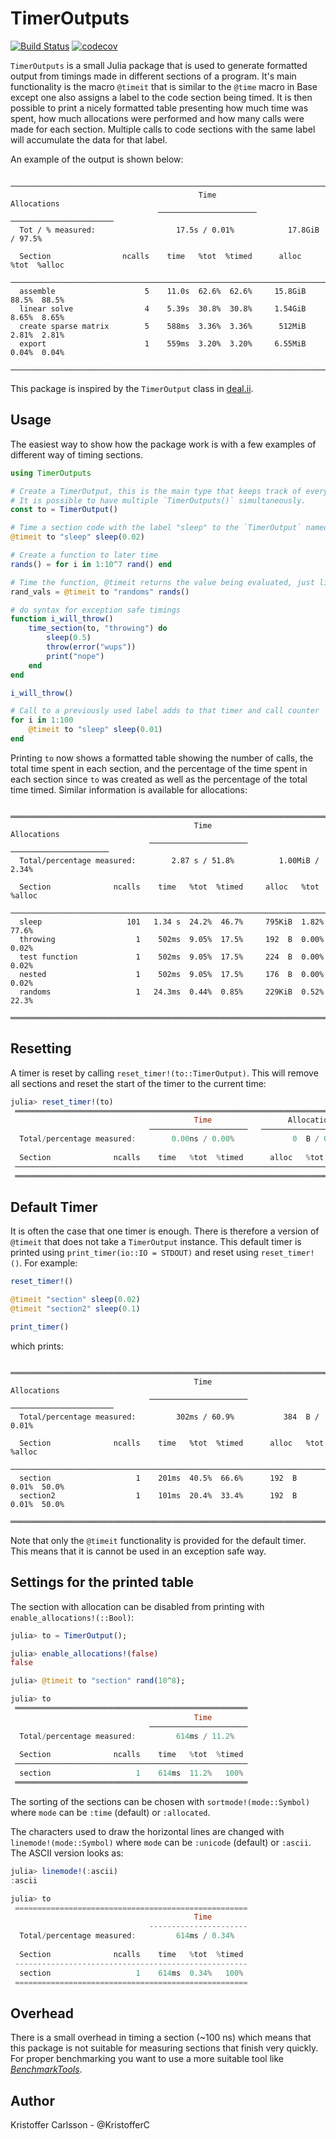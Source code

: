 # TimerOutputs

[![Build Status](https://travis-ci.org/KristofferC/TimerOutputs.jl.svg?branch=master)](https://travis-ci.org/KristofferC/TimerOutputs.jl) [![codecov](https://codecov.io/gh/KristofferC/TimerOutputs.jl/branch/master/graph/badge.svg)](https://codecov.io/gh/KristofferC/TimerOutputs.jl)

`TimerOutputs` is a small Julia package that is used to generate formatted output from timings made in different sections of a program.
It's main functionality is the macro `@timeit` that is similar to the `@time` macro in Base except one also assigns a label to the code section being timed.
It is then possible to print a nicely formatted table presenting how much time was spent, how much allocations were performed and how many calls were made for each section.
Multiple calls to code sections with the same label will accumulate the data for that label.

An example of the output is shown below:

```
 ────────────────────────────────────────────────────────────────────────────────
                                          Time                  Allocations      
                                 ──────────────────────   ───────────────────────
  Tot / % measured:                  17.5s / 0.01%            17.8GiB / 97.5%    

  Section                ncalls    time   %tot  %timed      alloc   %tot  %alloc 
 ────────────────────────────────────────────────────────────────────────────────
  assemble                    5    11.0s  62.6%  62.6%     15.8GiB  88.5%  88.5%
  linear solve                4    5.39s  30.8%  30.8%     1.54GiB  8.65%  8.65%
  create sparse matrix        5    588ms  3.36%  3.36%      512MiB  2.81%  2.81%
  export                      1    559ms  3.20%  3.20%     6.55MiB  0.04%  0.04%
 ────────────────────────────────────────────────────────────────────────────────
```

This package is inspired by the `TimerOutput` class in [deal.ii](https://dealii.org/).

## Usage

The easiest way to show how the package work is with a few examples of different way of timing sections.

```julia
using TimerOutputs

# Create a TimerOutput, this is the main type that keeps track of everything.
# It is possible to have multiple `TimerOutputs()` simultaneously.
const to = TimerOutput()

# Time a section code with the label "sleep" to the `TimerOutput` named "to"
@timeit to "sleep" sleep(0.02)

# Create a function to later time
rands() = for i in 1:10^7 rand() end

# Time the function, @timeit returns the value being evaluated, just like Base @time
rand_vals = @timeit to "randoms" rands()

# do syntax for exception safe timings
function i_will_throw()
    time_section(to, "throwing") do
        sleep(0.5)
        throw(error("wups"))
        print("nope")
    end
end

i_will_throw()

# Call to a previously used label adds to that timer and call counter
for i in 1:100
    @timeit to "sleep" sleep(0.01)
end
```

Printing `to` now shows a formatted table showing the number of calls, the total time spent in each section, and the percentage of the time spent in each section since `to` was created as well as the percentage of the total time timed. Similar information is available for allocations:

```
 ═════════════════════════════════════════════════════════════════════════════
                                         Time                 Allocations      
                               ──────────────────────   ──────────────────────
  Total/percentage measured:        2.87 s / 51.8%          1.00MiB / 2.34%    
                                                                
  Section              ncalls    time   %tot  %timed     alloc   %tot  %alloc
 ─────────────────────────────────────────────────────────────────────────────
  sleep                   101   1.34 s  24.2%  46.7%     795KiB  1.82%  77.6%
  throwing                  1    502ms  9.05%  17.5%     192  B  0.00%  0.02%
  test function             1    502ms  9.05%  17.5%     224  B  0.00%  0.02%
  nested                    1    502ms  9.05%  17.5%     176  B  0.00%  0.02%
  randoms                   1   24.3ms  0.44%  0.85%     229KiB  0.52%  22.3%
 ═════════════════════════════════════════════════════════════════════════════
```

## Resetting

A timer is reset by calling `reset_timer!(to::TimerOutput)`. This will remove all sections and reset the start of the timer to the current time:

```julia
julia> reset_timer!(to)
 ══════════════════════════════════════════════════════════════════════════════
                                         Time                 Allocations      
                               ──────────────────────   ───────────────────────
  Total/percentage measured:        0.00ns / 0.00%             0  B / 0.00%    
                                                                
  Section              ncalls    time   %tot  %timed      alloc   %tot  %alloc
 ──────────────────────────────────────────────────────────────────────────────
 ══════════════════════════════════════════════════════════════════════════════
```

## Default Timer

It is often the case that one timer is enough. There is therefore a version of `@timeit` that does not take a `TimerOutput` instance.
This default timer is printed using `print_timer(io::IO = STDOUT)` and reset using `reset_timer!()`.
For example:

```julia
reset_timer!()

@timeit "section" sleep(0.02)
@timeit "section2" sleep(0.1)

print_timer()
```

which prints:
```
 ══════════════════════════════════════════════════════════════════════════════
                                         Time                 Allocations      
                               ──────────────────────   ───────────────────────
  Total/percentage measured:         302ms / 60.9%           384  B / 0.01%    
                                                                
  Section              ncalls    time   %tot  %timed      alloc   %tot  %alloc
 ──────────────────────────────────────────────────────────────────────────────
  section                   1    201ms  40.5%  66.6%      192  B  0.01%  50.0%
  section2                  1    101ms  20.4%  33.4%      192  B  0.01%  50.0%
 ══════════════════════════════════════════════════════════════════════════════
```

Note that only the `@timeit` functionality is provided for the default timer.
This means that it is cannot be used in an exception safe way.

## Settings for the printed table

The section with allocation can be disabled from printing with `enable_allocations!(::Bool)`:

```julia
julia> to = TimerOutput();

julia> enable_allocations!(false)
false

julia> @timeit to "section" rand(10^8);

julia> to
 ════════════════════════════════════════════════════
                                         Time         
                               ──────────────────────
  Total/percentage measured:         614ms / 11.2%    
                                                                
  Section              ncalls    time   %tot  %timed
 ────────────────────────────────────────────────────
  section                   1    614ms  11.2%   100%
 ════════════════════════════════════════════════════
```

The sorting of the sections can be chosen with `sortmode!(mode::Symbol)` where `mode` can be `:time` (default) or `:allocated`.

The characters used to draw the horizontal lines are changed with `linemode!(mode::Symbol)` where `mode` can be `:unicode` (default) or `:ascii`.
The ASCII version looks as:

```julia
julia> linemode!(:ascii)
:ascii

julia> to
 ====================================================
                                         Time         
                               ----------------------
  Total/percentage measured:         614ms / 0.34%    
                                                                
  Section              ncalls    time   %tot  %timed
 ----------------------------------------------------
  section                   1    614ms  0.34%   100%
 ====================================================
```


## Overhead

There is a small overhead in timing a section (~100 ns) which means that this package is not suitable for measuring sections that finish very quickly.
For proper benchmarking you want to use a more suitable tool like [*BenchmarkTools*](https://github.com/JuliaCI/BenchmarkTools.jl).

## Author

Kristoffer Carlsson - @KristofferC
